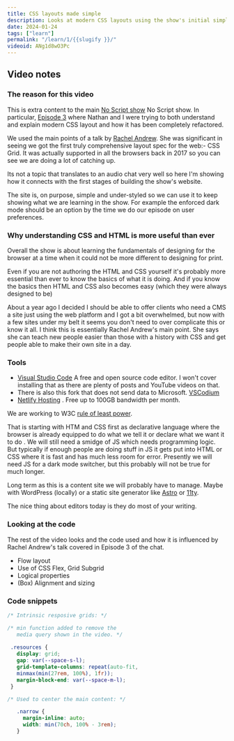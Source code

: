 ```yaml
---
title: CSS layouts made simple
description: Looks at modern CSS layouts using the show's initial simplified site. 
date: 2024-01-24
tags: ["learn"]
permalink: "/learn/1/{{slugify }}/"
videoid: ANg1d8wO3Pc
---
```


Video notes
----------

### The reason for this video

This is extra content to the main [No Script show](/) No Script show. In particular, [Episode 3](/3) where Nathan and I were trying to both understand and explain modern CSS layout and how it has been completely refactored.

We used the main points of a talk by [Rachel Andrew](https://noti.st/rachelandrew/VqOEAa/refactoring-the-way-we-talk-about-css#scagi0F). She was significant in seeing we got the first truly comprehensive layout spec for the web:- CSS Grid. It was actually supported in all the browsers back in 2017 so you can see we are doing a lot of catching up.

Its not a topic that translates to an audio chat very well so here I'm showing how it connects with the first stages of building the show's website.

The site is, on purpose, simple and under-styled so we can use it to keep showing what we are learning in the show. For example the enforced dark mode should be an option by the time we do our episode on user preferences.

### Why understanding CSS and HTML is more useful than ever

Overall the show is about learning the fundamentals of designing for the browser at a time when it could not be more different to designing for print.

Even if you are not authoring the HTML and CSS yourself it's probably more essential than ever to know the basics of what it is doing. And if you know the basics then HTML and CSS also becomes easy (which they were always designed to be)

About a year ago I decided I should be able to offer clients who need a CMS a site just using the web platform and I got a bit overwhelmed, but now with a few sites under my belt it seems you don't need to over complicate this or know it all. I think this is essentially Rachel Andrew's main point. She says she can teach new people easier than those with a history with CSS and get people able to make their own site in a day.

### Tools

*   [Visual Studio Code](https://visualstudio.microsoft.com/) A free and open source code editor. I won't cover installing that as there are plenty of posts and YouTube videos on that.
*   There is also this fork that does not send data to Microsoft. [VSCodium](https://vscodium.com/)
*   [Netlify Hosting](https://www.netlify.com/) . Free up to 100GB bandwidth per month.

We are working to W3C [rule of least power](https://www.w3.org/2001/tag/doc/leastPower.html).

That is starting with HTM and CSS first as declarative language where the browser is already equipped to do what we tell it or declare what we want it to do . We will still need a smidge of JS which needs programming logic. But typically if enough people are doing stuff in JS it gets put into HTML or CSS where it is fast and has much less room for error. Presently we will need JS for a dark mode switcher, but this probably will not be true for much longer.

Long term as this is a content site we will probably have to manage. Maybe with WordPress (locally) or a static site generator like [Astro](https://astro.build/) or [11ty](https://www.11ty.dev/).

The nice thing about editors today is they do most of your writing.

### Looking at the code

The rest of the video looks and the code used and how it is influenced by Rachel Andrew's talk covered in Episode 3 of the chat.

*   Flow layout
*   Use of CSS Flex, Grid Subgrid
*   Logical properties
*   (Box) Alignment and sizing

### Code snippets

 ```css
/* Intrinsic resposive grids: */

 /* min function added to remove the 
    media query shown in the video. */
  
  .resources {
    display: grid;
    gap: var(--space-s-l);
    grid-template-columns: repeat(auto-fit,
    minmax(min(27rem, 100%), 1fr));
    margin-block-end: var(--space-m-l);
  } 

 /* Used to center the main content: */

    .narrow {
      margin-inline: auto;
      width: min(70ch, 100% - 3rem);
    }  
```
  